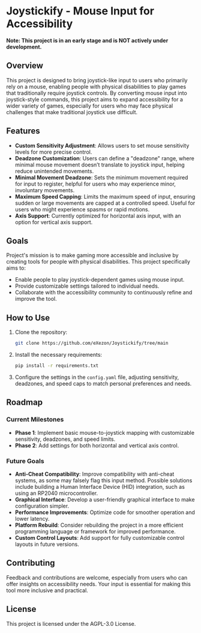 # Joystickify - Mouse Input for Accessibility

**Note: This project is in an early stage and is **NOT** actively under development.**

## Overview

This project is designed to bring joystick-like input to users who primarily rely on a mouse, enabling people with physical disabilities to play games that traditionally require joystick controls. By converting mouse input into joystick-style commands, this project aims to expand accessibility for a wider variety of games, especially for users who may face physical challenges that make traditional joystick use difficult.

## Features

- **Custom Sensitivity Adjustment**: Allows users to set mouse sensitivity levels for more precise control.
- **Deadzone Customization**: Users can define a "deadzone" range, where minimal mouse movement doesn’t translate to joystick input, helping reduce unintended movements.
- **Minimal Movement Deadzone**: Sets the minimum movement required for input to register, helpful for users who may experience minor, involuntary movements.
- **Maximum Speed Capping**: Limits the maximum speed of input, ensuring sudden or large movements are capped at a controlled speed. Useful for users who might experience spasms or rapid motions.
- **Axis Support**: Currently optimized for horizontal axis input, with an option for vertical axis support.

## Goals

Project's mission is to make gaming more accessible and inclusive by creating tools for people with physical disabilities. This project specifically aims to:

- Enable people to play joystick-dependent games using mouse input.
- Provide customizable settings tailored to individual needs.
- Collaborate with the accessibility community to continuously refine and improve the tool.

## How to Use

1. Clone the repository:
   ```bash
   git clone https://github.com/eXezon/Joystickify/tree/main
   ```
2. Install the necessary requirements:
   ```bash
   pip install -r requirements.txt
   ```
3. Configure the settings in the `config.yaml` file, adjusting sensitivity, deadzones, and speed caps to match personal preferences and needs.

## Roadmap

### Current Milestones

- **Phase 1**: Implement basic mouse-to-joystick mapping with customizable sensitivity, deadzones, and speed limits.
- **Phase 2**: Add settings for both horizontal and vertical axis control.

### Future Goals

- **Anti-Cheat Compatibility**: Improve compatibility with anti-cheat systems, as some may falsely flag this input method. Possible solutions include building a Human Interface Device (HID) integration, such as using an RP2040 microcontroller.
- **Graphical Interface**: Develop a user-friendly graphical interface to make configuration simpler.
- **Performance Improvements**: Optimize code for smoother operation and lower latency.
- **Platform Rebuild**: Consider rebuilding the project in a more efficient programming language or framework for improved performance.
- **Custom Control Layouts**: Add support for fully customizable control layouts in future versions.

## Contributing

Feedback and contributions are welcome, especially from users who can offer insights on accessibility needs. Your input is essential for making this tool more inclusive and practical.

## License

This project is licensed under the AGPL-3.0 License.
